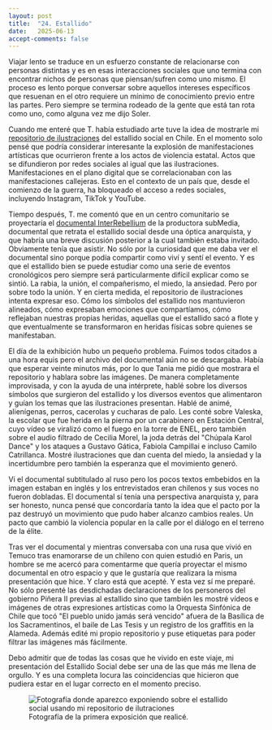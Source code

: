 ```yaml
---
layout: post
title:  "24. Estallido"
date:   2025-06-13
accept-comments: false
---
```

Viajar lento se traduce en un esfuerzo constante de relacionarse con personas distintas y es en esas interacciones sociales que uno termina con encontrar nichos de personas que piensan/sufren como uno mismo. El proceso es lento porque conversar sobre aquellos intereses específicos que resuenan en el otro requiere un mínimo de conocimiento previo entre las partes. Pero siempre se termina rodeado de la gente que está tan rota como uno, como alguna vez me dijo Soler.

Cuando me enteré que T. había estudiado arte tuve la idea de mostrarle mi [repositorio de ilustraciones](https://corvalan.dev/evade/) del estallido social en Chile. En el momento solo pensé que podría considerar interesante la explosión de manifestaciones artísticas que ocurrieron frente a los actos de violencia estatal. Actos que se difundieron por redes sociales al igual que las ilustraciones. Manifestaciones en el plano digital que se correlacionaban con las manifestaciones callejeras. Esto en el contexto de un país que, desde el comienzo de la guerra, ha bloqueado el acceso a redes sociales, incluyendo Instagram, TikTok y YouTube.

Tiempo después, T. me comentó que en un centro comunitario se proyectaría el [documental InterRebellium](https://sub.media/interrebellium-01-the-estallido-social/) de la productora subMedia, documental que retrata el estallido social desde una óptica anarquista, y que habría una breve discusión posterior a la cual también estaba invitado. Obviamente tenía que asistir. No sólo por la curiosidad que me daba ver el documental sino porque podía compartir como viví y sentí el evento. Y es que el estallido bien se puede estudiar como una serie de eventos cronológicos pero siempre será particularmente difícil explicar como se sintió. La rabia, la unión, el compañerismo, el miedo, la ansiedad. Pero por sobre todo la unión. Y en cierta medida, el repositorio de ilustraciones intenta expresar eso. Cómo los símbolos del estallido nos mantuvieron alineados, cómo expresaban emociones que compartíamos, cómo reflejaban nuestras propias heridas, aquellas que el estallido sacó a flote y que eventualmente se transformaron en heridas físicas sobre quienes se manifestaban.

El día de la exhibición hubo un pequeño problema. Fuimos todos citados a una hora equis pero el archivo del documental aún no se descargaba. Había que esperar veinte minutos más, por lo que Tania me pidió que mostrara el repositorio y hablara sobre las imágenes. De manera completamente improvisada, y con la ayuda de una intérprete, hablé sobre los diversos símbolos que surgieron del estallido y los diversos eventos que alimentaron y guían los temas que las ilustraciones presentan. Hablé de animé, alienígenas, perros, cacerolas y cucharas de palo. Les conté sobre Valeska, la escolar que fue herida en la pierna por un carabinero en Estación Central, cuyo vídeo se viralizó como el fuego en la torre de ENEL, pero también sobre el audio filtrado de Cecilia Morel, la joda detrás del "Chúpala Karol Dance" y los ataques a Gustavo Gática, Fabiola Campillai e incluso Camilo Catrillanca. Mostré ilustraciones que dan cuenta del miedo, la ansiedad y la incertidumbre pero también la esperanza que el movimiento generó. 

Vi el documental subtitulado al ruso pero los pocos textos embebidos en la imagen estaban en inglés y los entrevistados eran chilenos y sus voces no fueron dobladas. El documental sí tenía una perspectiva anarquista y, para ser honesto, nunca pensé que concordaría tanto la idea que el pacto por la paz destruyó un movimiento que pudo haber alcanzo cambios reales. Un pacto que cambió la violencia popular en la calle por el diálogo en el terreno de la élite.

Tras ver el documental y mientras conversaba con una rusa que vivió en Temuco tras enamorarse de un chileno con quien estudió en Paris, un hombre se me acercó para comentarme que quería proyectar el mismo documental en otro espacio y que le gustaría que realizara la misma presentación que hice. Y claro está que acepté. Y esta vez sí me preparé. No sólo presenté las desdichadas declaraciones de los personeros del gobierno Piñera II previas al estallido sino que también les mostré vídeos e imágenes de otras expresiones artísticas como la Orquesta Sinfónica de Chile que tocó "El pueblo unido jamás será vencido" afuera de la Basílica de los Sacramentinos, el baile de Las Tesis y un registro de los graffitis en la Alameda. Además edité mi propio repositorio y puse etiquetas para poder filtrar las imágenes más fácilmente.

Debo admitir que de todas las cosas que he vivido en este viaje, mi presentación del Estallido Social debe ser una de las que más me llena de orgullo. Y es una completa locura las coincidencias que hicieron que pudiera estar en el lugar correcto en el momento preciso.
<figure class="vid">
<img src="{{ site.baseurl }}/assets/images/sanpetersburgo1.jpg" alt="Fotografía donde aparezco exponiendo sobre el estallido social usando mi repositorio de ilutraciones" />
<figcaption>
Fotografía de la primera exposición que realicé.
</figcaption>
</figure>
